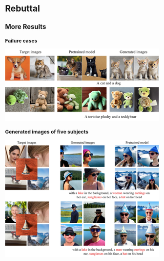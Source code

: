 

# Rebuttal



## More Results

###  Failure cases

![image](https://github.com/anonymouscones/anonymous/blob/main/assets/failure_cases.jpg)

### Generated images of five subjects

![image](https://github.com/anonymouscones/anonymous/blob/main/assets/five_subjects.jpg)
